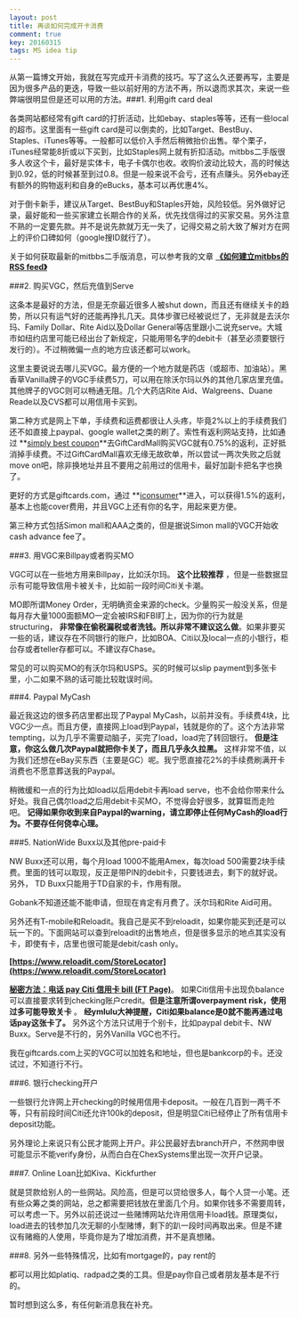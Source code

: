 ```yaml
---
layout: post
title: 再谈如何完成开卡消费
comment: true
key: 20160315
tags: MS idea tip
---
```


从第一篇博文开始，我就在写完成开卡消费的技巧。写了这么久还要再写，主要是因为很多产品的更迭，导致一些以前好用的方法不再，所以退而求其次，来说一些弊端很明显但是还可以用的方法。###1. 利用gift card deal

各类网站都经常有gift card的打折活动，比如ebay、staples等等，还有一些local的超市。这里面有一些gift card是可以倒卖的，比如Target、BestBuy、Staples、iTunes等等。一般都可以低价入手然后稍微抬价出售。举个栗子，iTunes经常能8折或以下买到，比如Staples网上就有折扣活动。mitbbs二手版很多人收这个卡，最好是实体卡，电子卡偶尔也收。收购价波动比较大，高的时候达到0.92，低的时候甚至到过0.8。但是一般来说不会亏，还有点赚头。另外ebay还有额外的购物返利和自身的eBucks，基本可以再优惠4%。

对于倒卡新手，建议从Target、BestBuy和Staples开始，风险较低。另外做好记录，最好能和一些买家建立长期合作的关系，优先找信得过的买家交易。另外注意不熟的一定要先款。并不是说先款就万无一失了，记得交易之前大致了解对方在网上的评价口碑如何（google搜ID就行了）。

关于如何获取最新的mitbbs二手版消息，可以参考我的文章
**[《如何建立mitbbs的RSS feed》](https://willguxy.wordpress.com/2016/01/10/%E5%A6%82%E4%BD%95%E5%BB%BA%E7%AB%8Bmitbbs%E7%9A%84rss-feed/)**

###2. 购买VGC，然后充值到Serve

这条本是最好的方法，但是无奈最近很多人被shut down，而且还有继续关卡的趋势，所以只有运气好的还能再挣扎几天。具体步骤已经被说烂了，无非就是去沃尔玛、Family Dollar、Rite Aid以及Dollar General等店里跟小二说充serve。大城市如纽约店里可能已经出台了新规定，只能用带名字的debit卡（甚至必须要银行发行的）。不过稍微偏一点的地方应该还都可以work。

这里主要说说去哪儿买VGC。最方便的一个地方就是药店（或超市、加油站）。黑香草Vanilla牌子的VGC手续费5刀，可以用在除沃尔玛以外的其他几家店里充值。其他牌子的VGC则可以畅通无阻。几个大药店Rite Aid、Walgreens、Duane Reade以及CVS都可以用信用卡买到。

第二种方式是网上下单，手续费和运费都很让人头疼，毕竟2%以上的手续费我们还不如直接上paypal、google wallet之类的刷了。索性有返利网站支持，比如通过
**[simply best coupon](https://www.simplybestcoupons.com/?refid=49191)**去GiftCardMall购买VGC就有0.75%的返利，正好抵消掉手续费。不过GiftCardMall喜欢无缘无故砍单，所以尝试一两次失败之后就move on吧，除非换地址并且不要用之前用过的信用卡，最好加副卡把名字也换了。

更好的方式是giftcards.com，通过
**[iconsumer](http://www.iconsumer.com/IOBHTkl)**进入，可以获得1.5%的返利，基本上也能cover费用，并且VGC上还有你的名字，用起来更方便。

第三种方式包括Simon mall和AAA之类的，但是据说Simon mall的VGC开始收cash advance fee了。

###3. 用VGC来Billpay或者购买MO

VGC可以在一些地方用来Billpay，比如沃尔玛。
**这个比较推荐**
，但是一些数据显示有可能导致信用卡被关卡，比如前一段时间Citi关卡潮。

MO即所谓Money Order，无明确资金来源的check。少量购买一般没关系，但是每月存大量1000面额MO一定会被IRS和FBI盯上，因为你的行为就是structuring，
**非常像在偷税漏税或者洗钱。所以非常不建议这么做**。如果非要买一些的话，建议存在不同银行的账户，比如BOA、Citi以及local一点的小银行，柜台存或者teller存都可以。不建议存Chase。

常见的可以购买MO的有沃尔玛和USPS。买的时候可以slip payment到多张卡里，小二如果不熟的话可能比较耽误时间。

###4. Paypal MyCash

最近我这边的很多药店里都出现了Paypal MyCash，以前并没有。手续费4块，比VGC少一点。而且方便，直接网上load到Paypal，钱就是你的了。这个方法非常tempting，以为几乎不需要动脑子，买完了load，load完了转回银行。
**但是注意，你这么做几次Paypal就把你卡关了，而且几乎永久拉黑。**
这样非常不值，以为我们还想在eBay买东西（主要是GC）呢。我宁愿直接花2%的手续费刷满开卡消费也不愿意葬送我的Paypal。

稍微缓和一点的行为比如load以后用debit卡再load serve，也不会给你带来什么好处。我自己偶尔load之后用debit卡买MO，不觉得会好很多，就算铤而走险吧。
**记得如果你收到来自Paypal的warning，请立即停止任何MyCash的load行为。不要存任何侥幸心理。**


###5. NationWide Buxx以及其他pre-paid卡

NW Buxx还可以用，每个月load 1000不能用Amex，每次load 500需要2块手续费。里面的钱可以取现，反正是带PIN的debit卡，只要钱进去，剩下的就好说。另外，
TD Buxx只能用于TD自家的卡，作用有限。

Gobank不知道还能不能申请，但现在肯定有月费了。沃尔玛和Rite Aid可用。

另外还有T-mobile和Reloadit。我自己是买不到reloadit，如果你能买到还是可以玩一下的。下面网站可以查到reloadit的出售地点，但是很多显示的地点其实没有卡，即使有卡，店里也很可能是debit/cash only。


**[https://www.reloadit.com/StoreLocator](https://www.reloadit.com/StoreLocator)**


**[秘密方法：电话 pay Citi 信用卡 bill (FT Page)](http://www.flyertalk.com/forum/manufactured-spending/1550209-paying-citi-cards-debit-cards-including-prepaid-debit-cards.html)**。
如果Citi信用卡出现负balance可以直接要求转到checking账户credit。**但是注意所谓overpayment risk，使用过多可能导致关卡**
。
**经ymlulu大神提醒，Citi如果balance是0就不能再通过电话pay这张卡了。**
另外这个方法只试用于个别卡，比如paypal debit卡、NW Buxx。Serve是不行的，另外Vanilla VGC也不行。


我在giftcards.com上买的VGC可以加姓名和地址，但也是bankcorp的卡。还没试过，不知道行不行。

###6. 银行checking开户

一些银行允许网上开checking的时候用信用卡deposit。一般在几百到一两千不等，只有前段时间Citi还允许100k的deposit，但是明显Citi已经停止了所有信用卡deposit功能。

另外理论上来说只有公民才能网上开户。非公民最好去branch开户，不然网申很可能显示不能verify身份，从而白白在ChexSystems里出现一次开户记录。

###7. Online Loan比如Kiva、Kickfurther

就是贷款给别人的一些网站。风险高，但是可以贷给很多人，每个人贷一小笔。还有些众筹之类的网站，总之都需要把钱放在里面几个月。如果你钱多不需要周转，可以考虑一下。另外以前还说过一些赌博网站允许用信用卡load钱。原理类似，load进去的钱参加几次无聊的小型赌博，剩下的趴一段时间再取出来。但是不建议有赌瘾的人使用，毕竟你是为了增加消费，并不是真想赌。

###8. 另外一些特殊情况，比如有mortgage的，pay rent的

都可以用比如platiq、radpad之类的工具。但是pay你自己或者朋友基本是不行的。

暂时想到这么多，有任何新消息我在补充。

 
